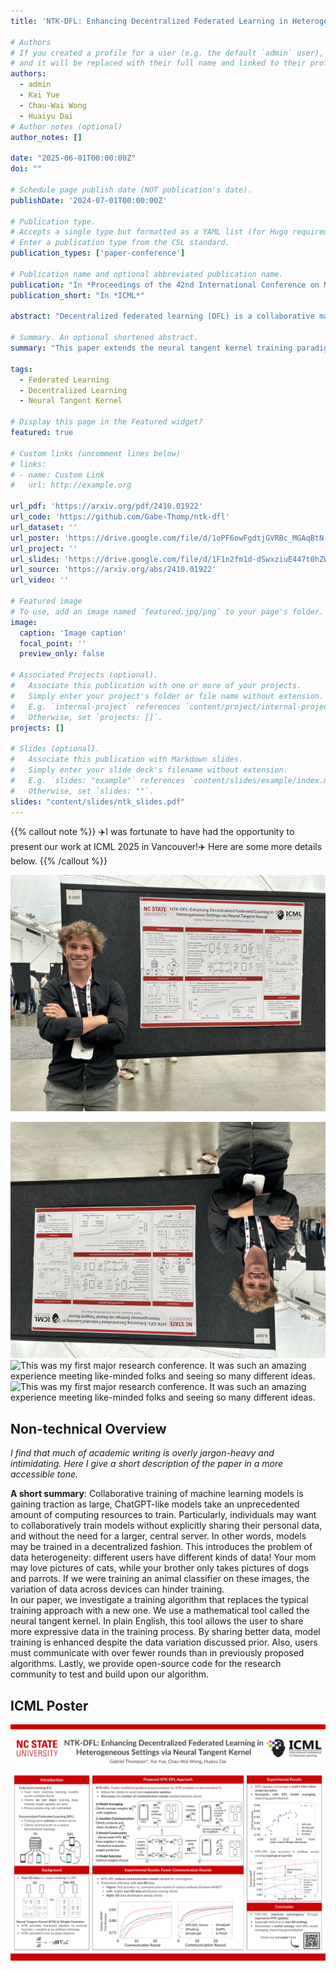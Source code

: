 ```yaml
---
title: 'NTK-DFL: Enhancing Decentralized Federated Learning in Heterogeneous Settings via Neural Tangent Kernel'

# Authors
# If you created a profile for a user (e.g. the default `admin` user), write the username (folder name) here
# and it will be replaced with their full name and linked to their profile.
authors:
  - admin
  - Kai Yue
  - Chau-Wai Wong
  - Huaiyu Dai 
# Author notes (optional)
author_notes: []

date: "2025-06-01T00:00:00Z"
doi: ""

# Schedule page publish date (NOT publication's date).
publishDate: '2024-07-01T00:00:00Z'

# Publication type.
# Accepts a single type but formatted as a YAML list (for Hugo requirements).
# Enter a publication type from the CSL standard.
publication_types: ['paper-conference']

# Publication name and optional abbreviated publication name.
publication: "In *Proceedings of the 42nd International Conference on Machine Learning*"
publication_short: "In *ICML*"

abstract: "Decentralized federated learning (DFL) is a collaborative machine learning framework for training a model across participants without a central server or raw data exchange. DFL faces challenges due to statistical heterogeneity, as participants often possess data of different distributions reflecting local environments and user behaviors. Recent work has shown that the neural tangent kernel (NTK) approach, when applied to federated learning in a centralized framework, can lead to improved performance. We propose an approach leveraging the NTK to train client models in the decentralized setting, while introducing a synergy between NTK-based evolution and model averaging. This synergy exploits interclient model deviation and improves both accuracy and convergence in heterogeneous settings. Empirical results demonstrate that our approach consistently achieves higher accuracy than baselines in highly heterogeneous settings, where other approaches often underperform. Additionally, it reaches target performance in 4.6 times fewer communication rounds. We validate our approach across multiple datasets, network topologies, and heterogeneity settings to ensure robustness and generalization."

# Summary. An optional shortened abstract.
summary: "This paper extends the neural tangent kernel training paradigm to decentralized federated learning (DFL). We discover a synergy that emerges from our approach in DFL. Our method encourages useful deviations between client models, improving overall generalization when models are aggregated."

tags:
  - Federated Learning
  - Decentralized Learning
  - Neural Tangent Kernel

# Display this page in the Featured widget?
featured: true

# Custom links (uncomment lines below)
# links:
# - name: Custom Link
#   url: http://example.org

url_pdf: 'https://arxiv.org/pdf/2410.01922'
url_code: 'https://github.com/Gabe-Thomp/ntk-dfl'
url_dataset: ''
url_poster: 'https://drive.google.com/file/d/1oPF6owFgdtjGVRBc_MGAqBtN-E-nTLd6/preview'
url_project: ''
url_slides: 'https://drive.google.com/file/d/1F1n2fm1d-dSwxziuE447t0hZWCI5Ofmi/view?usp=sharing'
url_source: 'https://arxiv.org/abs/2410.01922'
url_video: ''

# Featured image
# To use, add an image named `featured.jpg/png` to your page's folder.
image:
  caption: 'Image caption'
  focal_point: ''
  preview_only: false

# Associated Projects (optional).
#   Associate this publication with one or more of your projects.
#   Simply enter your project's folder or file name without extension.
#   E.g. `internal-project` references `content/project/internal-project/index.md`.
#   Otherwise, set `projects: []`.
projects: []

# Slides (optional).
#   Associate this publication with Markdown slides.
#   Simply enter your slide deck's filename without extension.
#   E.g. `slides: "example"` references `content/slides/example/index.md`.
#   Otherwise, set `slides: ""`.
slides: "content/slides/ntk_slides.pdf"
---
```



{{% callout note %}}
✈️I was fortunate to have had the opportunity to present our work at ICML 2025 in Vancouver!✈️ Here are some more details below.
{{% /callout %}}


![](gabe_at_icml.jpg "This was my first major research conference. It was such an amazing experience meeting like-minded folks and seeing so many different ideas.")

![](gabe_at_icml_2.jpg "This was my first major research conference. It was such an amazing experience meeting like-minded folks and seeing so many different ideas.")
![](gabe_at_icml_3.jpg "This was my first major research conference. It was such an amazing experience meeting like-minded folks and seeing so many different ideas.")
![](gabe_at_icml_4.jpg "This was my first major research conference. It was such an amazing experience meeting like-minded folks and seeing so many different ideas.")

## Non-technical Overview

*I find that much of academic writing is overly jargon-heavy and intimidating. Here I give a short description of the paper in a more accessible tone.*

**A short summary**:
Collaborative training of machine learning models is gaining traction as large, ChatGPT-like models take an unprecedented amount of computing resources to train. Particularly, individuals may want to collaboratively train models without explicitly sharing their personal data, and without the need for a larger, central server. In other words, models may be trained in a decentralized fashion.
This introduces the problem of data heterogeneity: different users have different kinds of data! Your mom may love pictures of cats, while your brother only takes pictures of dogs and parrots. If we were training an animal classifier on these images, the variation of data across devices can hinder training.  
In our paper, we investigate a training algorithm that replaces the typical training approach with a new one. We use a mathematical tool called the neural tangent kernel. In plain English, this tool allows the user to share more expressive data in the training process. By sharing better data, model training is enhanced despite the data variation discussed prior. Also, users must communicate with over fewer rounds than in previously proposed algorithms. Lastly, we provide open-source code for the research community to test and build upon our algorithm.

<!-- {{% callout note %}}
Create your slides in Markdown - click the _Slides_ button to check out the example.
{{% /callout %}}
 -->
## ICML Poster
![](poster.png)